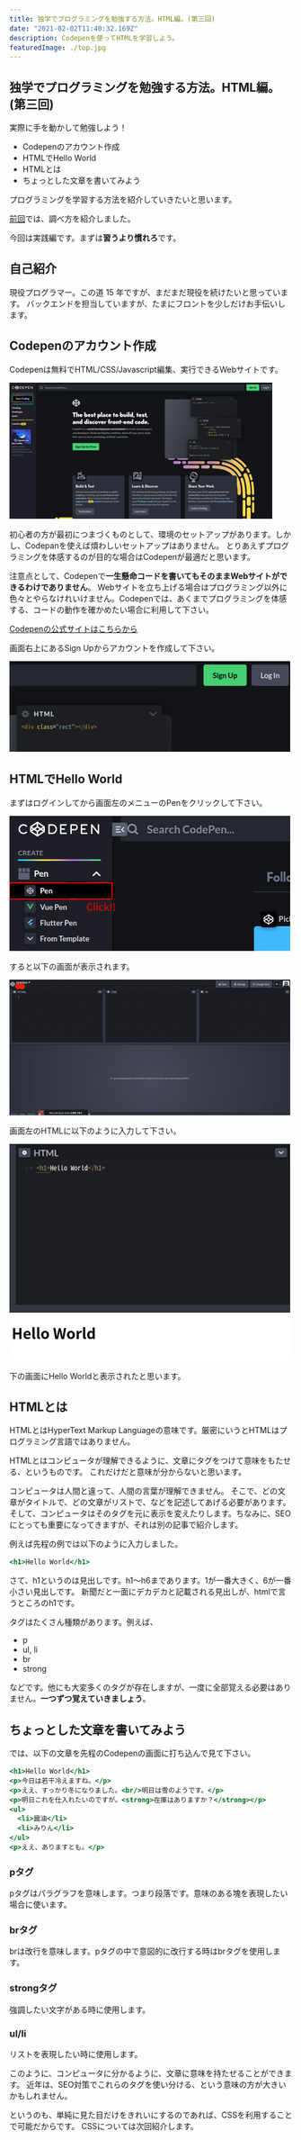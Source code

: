 ```yaml
---
title: 独学でプログラミングを勉強する方法。HTML編。(第三回)
date: "2021-02-02T11:40:32.169Z"
description: Codepenを使ってHTMLを学習しよう。
featuredImage: ./top.jpg
---
```


## 独学でプログラミングを勉強する方法。HTML編。(第三回)

実際に手を動かして勉強しよう！

- Codepenのアカウント作成
- HTMLでHello World
- HTMLとは
- ちょっとした文章を書いてみよう

プログラミングを学習する方法を紹介していきたいと思います。

[前回](https://www.yas-ito.com/blog/learning-programming-language-2/)では、調べ方を紹介しました。

今回は実践編です。まずは**習うより慣れろ**です。

## 自己紹介

現役プログラマー。この道 15 年ですが、まだまだ現役を続けたいと思っています。
バックエンドを担当していますが、たまにフロントを少しだけお手伝いします。

## Codepenのアカウント作成

Codepenは無料でHTML/CSS/Javascript編集、実行できるWebサイトです。

![Codepen](./codepen-login.png)

初心者の方が最初につまづくものとして、環境のセットアップがあります。しかし、Codepanを使えば煩わしいセットアップはありません。
とりあえずプログラミングを体感するのが目的な場合はCodepenが最適だと思います。

注意点として、Codepenで**一生懸命コードを書いてもそのままWebサイトができるわけでありません**。
Webサイトを立ち上げる場合はプログラミング以外に色々とやらなけれいけません。Codepenでは、あくまでプログラミングを体感する、コードの動作を確かめたい場合に利用して下さい。

[Codepenの公式サイトはこちらから](https://codepen.io/)

画面右上にあるSign Upからアカウントを作成して下さい。

![Signup](./sign-up.png)


## HTMLでHello World

まずはログインしてから画面左のメニューのPenをクリックして下さい。

![Start](./start.png)

すると以下の画面が表示されます。

![Code-editor](./code-editor.png)

画面左のHTMLに以下のように入力して下さい。

![Hello-world](./hello-world.png)

下の画面にHello Worldと表示されたと思います。

## HTMLとは

HTMLとはHyperText Markup Languageの意味です。厳密にいうとHTMLはプログラミング言語ではありません。

HTMLとはコンピュータが理解できるように、文章にタグをつけて意味をもたせる、というものです。
これだけだと意味が分からないと思います。

コンピュータは人間と違って、人間の言葉が理解できません。
そこで、どの文章がタイトルで、どの文章がリストで、などを記述してあげる必要があります。そして、コンピュータはそのタグを元に表示を変えたりします。ちなみに、SEOにとっても重要になってきますが、それは別の記事で紹介します。

例えば先程の例では以下のように入力しました。

```html:title=index.html
<h1>Hello World</h1>
```

さて、h1というのは見出しです。h1〜h6まであります。1が一番大きく、6が一番小さい見出しです。
新聞だと一面にデカデカと記載される見出しが、htmlで言うところのh1です。

タグはたくさん種類があります。例えば、

- p
- ul, li
- br
- strong

などです。他にも大変多くのタグが存在しますが、一度に全部覚える必要はありません。**一つずつ覚えていきましょう**。

## ちょっとした文章を書いてみよう

では、以下の文章を先程のCodepenの画面に打ち込んで見て下さい。

```html:title=index.html
<h1>Hello World</h1>
<p>今日は若干冷えますね。</p>
<p>ええ、すっかり冬になりました。<br/>明日は雪のようです。</p>
<p>明日これを仕入れたいのですが。<strong>在庫はありますか？</strong></p>
<ul>
  <li>醤油</li>
  <li>みりん</li>
</ul>
<p>ええ、ありますとも。</p>
```

### pタグ
pタグはパラグラフを意味します。つまり段落です。意味のある塊を表現したい場合に使います。

### brタグ
brは改行を意味します。pタグの中で意図的に改行する時はbrタグを使用します。

### strongタグ
強調したい文字がある時に使用します。

### ul/li
リストを表現したい時に使用します。

このように、コンピュータに分かるように、文章に意味を持たせることができます。
近年は、SEO対策でこれらのタグを使い分ける、という意味の方が大きいかもしれません。

というのも、単純に見た目だけをきれいにするのであれば、CSSを利用することで可能だからです。
CSSについては次回紹介します。




